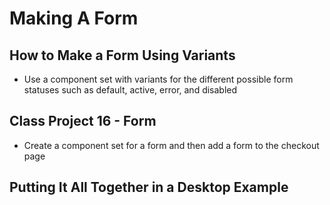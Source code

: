 # Making A Form

## How to Make a Form Using Variants

- Use a component set with variants for the different possible form statuses such as default, active, error, and disabled

## Class Project 16 - Form

- Create a component set for a form and then add a form to the checkout page

## Putting It All Together in a Desktop Example

